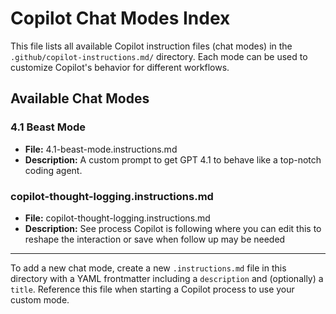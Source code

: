 # Copilot Chat Modes Index
This file lists all available Copilot instruction files (chat modes) in the `.github/copilot-instructions.md/` directory. Each mode can be used to customize Copilot's behavior for different workflows.
## Available Chat Modes
### 4.1 Beast Mode
- **File:** 4.1-beast-mode.instructions.md
- **Description:** A custom prompt to get GPT 4.1 to behave like a top-notch coding agent.
### copilot-thought-logging.instructions.md
- **File:** copilot-thought-logging.instructions.md
- **Description:** See process Copilot is following where you can edit this to reshape the interaction or save when follow up may be needed
---

To add a new chat mode, create a new `.instructions.md` file in this directory with a YAML frontmatter including a `description` and (optionally) a `title`. Reference this file when starting a Copilot process to use your custom mode.
